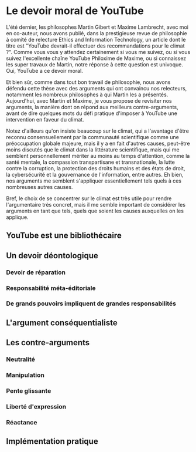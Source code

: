 # Le devoir moral de YouTube

L'été dernier,
les philosophes Martin Gibert et Maxime Lambrecht,
avec moi en co-auteur,
nous avons publié, 
dans la prestigieuse revue de philosophie à comité de relecture
Ethics and Information Technology,
un article dont le titre est 
"YouTube devrait-il effectuer des recommandations pour le climat ?".
Comme vous vous y attendez certainement si vous me suivez,
ou si vous suivez l'excellente chaîne YouTube Philoxime de Maxime,
ou si connaissez les super travaux de Martin,
notre réponse à cette question est univoque.
Oui, YouTube a ce devoir moral.

Et bien sûr, comme dans tout bon travail de philosophie,
nous avons défendu cette thèse avec des arguments
qui ont convaincu nos relecteurs,
notamment les nombreux philosophes à qui Martin les a présentés.
Aujourd'hui, avec Martin et Maxime,
je vous propose de revisiter nos arguments,
la manière dont on répond aux meilleurs contre-arguments,
avant de dire quelques mots du défi pratique d'imposer à YouTube
une intervention en faveur du climat.

Notez d'ailleurs qu'on insiste beaucoup sur le climat,
qui a l'avantage d'être reconnu consensuellement 
par la communauté scientifique comme une préoccupation globale majeure,
mais il y a en fait d'autres causes, 
peut-être moins discutés que le climat dans la littérature scientifique,
mais qui me semblent personnellement mériter au moins au temps d'attention,
comme la santé mentale, la compassion transpartisane et transnationale,
la lutte contre la corruption, 
la protection des droits humains et des états de droit,
la cybersécurité et la gouvernance de l'information,
entre autres.
Eh bien, nos arguments me semblent s'appliquer essentiellement tels quels
à ces nombreuses autres causes.

Bref, le choix de se concentrer sur le climat est très utile
pour rendre l'argumentaire très concret,
mais il me semble important de considérer les arguments en tant que tels,
quels que soient les causes auxquelles on les applique.

## YouTube est une bibliothécaire

## Un devoir déontologique

### Devoir de réparation

### Responsabilité méta-éditoriale

### De grands pouvoirs impliquent de grandes responsabilités

## L'argument conséquentialiste

## Les contre-arguments

### Neutralité

### Manipulation

### Pente glissante

### Liberté d'expression

### Réactance

## Implémentation pratique
